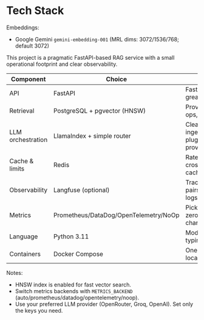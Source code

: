 # Tech Stack

Embeddings:

- Google Gemini `gemini-embedding-001` (MRL dims: 3072/1536/768; default 3072)

This project is a pragmatic FastAPI-based RAG service with a small operational footprint and clear observability.

| Component | Choice | Why |
|---|---|---|
| API | FastAPI | Fast, typed, great docs |
| Retrieval | PostgreSQL + pgvector (HNSW) | Proven, easy ops, low latency |
| LLM orchestration | LlamaIndex + simple router | Clean ingestion/query, pluggable providers |
| Cache & limits | Redis | Rate limiting + cross-worker cache |
| Observability | Langfuse (optional) | Traces/evals; pairs well with logs |
| Metrics | Prometheus/DataDog/OpenTelemetry/NoOp | Pick via env; zero code changes |
| Language | Python 3.11 | Modern async + typing |
| Containers | Docker Compose | One-command local stack |

Notes:

- HNSW index is enabled for fast vector search.
- Switch metrics backends with `METRICS_BACKEND` (auto/prometheus/datadog/opentelemetry/noop).
- Use your preferred LLM provider (OpenRouter, Groq, OpenAI). Set only the keys you need.

